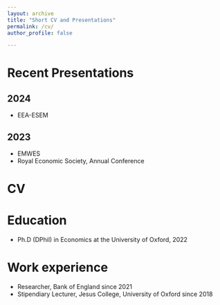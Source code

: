 ```yaml
---
layout: archive
title: "Short CV and Presentations"
permalink: /cv/
author_profile: false

---
```


# Recent Presentations

## 2024
 * EEA-ESEM 

## 2023
 * EMWES 
 * Royal Economic Society, Annual Conference

# CV

Education
======

* Ph.D (DPhil) in Economics at the University of Oxford, 2022

Work experience
======

* Researcher, Bank of England since 2021
* Stipendiary Lecturer, Jesus College, University of Oxford since 2018

  
